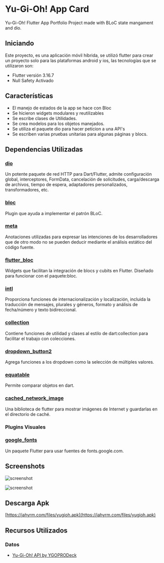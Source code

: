 # Yu-Gi-Oh! App Card

Yu-Gi-Oh! Flutter App Portfolio Project made with BLoC state mangament and dio.

## Iniciando

Este proyecto, es una aplicación móvil híbrida, se utilizó flutter para crear un proyecto solo para las plataformas android y ios, las tecnologías que se utilizaron son:

- Flutter versión 3.16.7
- Null Safety Activado

## Características

- El manejo de estados de la app se hace con Bloc
- Se hicieron widgets modulares y reutilizables
- Se escribe clases de Utilidades.
- Se crea modelos para los objetos manejados.
- Se utiliza el paquete dio para hacer peticion a una API's
- Se escriben varias pruebas unitarias para algunas páginas y blocs.

## Dependencias Utilizadas

### [dio](https://pub.dev/packages/dio)

Un potente paquete de red HTTP para Dart/Flutter, admite configuración global, interceptores, FormData, cancelación de solicitudes, carga/descarga de archivos, tiempo de espera, adaptadores personalizados, transformadores, etc.

### [bloc](https://pub.dev/packages/bloc)

Plugin que ayuda a implementar el patrón BLoC.

### [meta](https://pub.dev/packages/meta)

Anotaciones utilizadas para expresar las intenciones de los desarrolladores que de otro modo no se pueden deducir mediante el análisis estático del código fuente.

### [flutter_bloc](https://pub.dev/packages/flutter_bloc)

Widgets que facilitan la integración de blocs y cubits en Flutter. Diseñado para funcionar con el paquete:bloc.

### [intl](https://pub.dev/packages/intl)

Proporciona funciones de internacionalización y localización, incluida la traducción de mensajes, plurales y géneros, formato y análisis de fecha/número y texto bidireccional.

### [collection](https://pub.dev/packages/collection)

Contiene funciones de utilidad y clases al estilo de dart:collection para facilitar el trabajo con colecciones.

### [dropdown_button2](https://pub.dev/packages/dropdown_button2)

Agrega funciones a los dropdown como la selección de múltiples valores.

### [equatable](https://pub.dev/packages/equatable)

Permite comparar objetos en dart.

### [cached_network_image](https://pub.dev/packages/cached_network_image)

Una biblioteca de flutter para mostrar imágenes de Internet y guardarlas en el directorio de caché.

### Plugins Visuales

### [google_fonts](https://pub.dev/packages/google_fonts)

Un paquete Flutter para usar fuentes de fonts.google.com.

## Screenshots

![screenshot](https://jahyrm.com/files/yugioh_ss_1.gif)

![screenshot](https://jahyrm.com/files/yugioh_ss_2.gif)

## Descarga Apk

[https://jahyrm.com/files/yugioh.apk](https://jahyrm.com/files/yugioh.apk)

## Recursos Utilizados

### Datos

- [Yu-Gi-Oh! API by YGOPRODeck](https://ygoprodeck.com/api-guide/)
